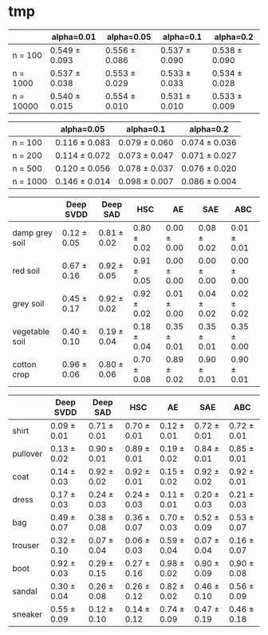 # tmp

|            |   alpha=0.01  |    alpha=0.05  |    alpha=0.1  |     alpha=0.2 |
| ---------  | ------------  | -------------  | ------------  | ------------  |
| n = 100    | 0.549 ± 0.093 | 0.556 ± 0.086  | 0.537 ± 0.090 | 0.538 ± 0.090 |
| n = 1000   | 0.537 ± 0.038 | 0.553 ± 0.029  | 0.533 ± 0.033 | 0.534 ± 0.028 |
| n = 10000  | 0.540 ± 0.015 | 0.554 ± 0.010  | 0.531 ± 0.010 | 0.533 ± 0.009 |



|          |  alpha=0.05   |   alpha=0.1   |   alpha=0.2   |
| -------  | ------------  | ------------  | ------------  |
| n = 100  | 0.116 ± 0.083 | 0.079 ± 0.060 | 0.074 ± 0.036 |
| n = 200  | 0.114 ± 0.072 | 0.073 ± 0.047 | 0.071 ± 0.027 |
| n = 500  | 0.120 ± 0.056 | 0.078 ± 0.037 | 0.076 ± 0.020 |
| n = 1000 | 0.146 ± 0.014 | 0.098 ± 0.007 | 0.086 ± 0.004 |



|                |  Deep SVDD   |  Deep SAD   |     HSC     |     AE      |     SAE     |     ABC      |
|----------------|--------------|-------------|-------------|-------------|-------------|--------------|
| damp grey soil | 0.12 ± 0.05  | 0.81 ± 0.02 | 0.80 ± 0.02 | 0.00 ± 0.00 | 0.08 ± 0.02 | 0.01 ± 0.01  |
| red soil       | 0.67 ± 0.16  | 0.92 ± 0.05 | 0.91 ± 0.05 | 0.00 ± 0.00 | 0.00 ± 0.00 | 0.00 ± 0.00  |
| grey soil      | 0.45 ± 0.17  | 0.92 ± 0.02 | 0.92 ± 0.02 | 0.01 ± 0.00 | 0.04 ± 0.02 | 0.02 ± 0.02  |
| vegetable soil | 0.40 ± 0.10  | 0.19 ± 0.04 | 0.18 ± 0.04 | 0.35 ± 0.01 | 0.35 ± 0.01 | 0.35 ± 0.00  |
| cotton crop    | 0.96 ± 0.06  | 0.80 ± 0.06 | 0.70 ± 0.08 | 0.89 ± 0.02 | 0.90 ± 0.01 | 0.90 ± 0.01  |



|          |  Deep SVDD   |  Deep SAD   |     HSC     |     AE      |     SAE     |     ABC      |
|----------|--------------|-------------|-------------|-------------|-------------|--------------|
| shirt    | 0.09 ± 0.01  | 0.71 ± 0.01 | 0.70 ± 0.01 | 0.12 ± 0.01 | 0.72 ± 0.01 | 0.72 ± 0.01  |
| pullover | 0.13 ± 0.02  | 0.90 ± 0.01 | 0.89 ± 0.01 | 0.19 ± 0.02 | 0.84 ± 0.01 | 0.85 ± 0.01  |
| coat     | 0.14 ± 0.03  | 0.92 ± 0.02 | 0.92 ± 0.01 | 0.15 ± 0.02 | 0.92 ± 0.02 | 0.92 ± 0.01  |
| dress    | 0.17 ± 0.03  | 0.24 ± 0.03 | 0.24 ± 0.03 | 0.11 ± 0.01 | 0.20 ± 0.03 | 0.21 ± 0.03  |
| bag      | 0.49 ± 0.07  | 0.38 ± 0.08 | 0.36 ± 0.07 | 0.70 ± 0.03 | 0.52 ± 0.09 | 0.53 ± 0.07  |
| trouser  | 0.32 ± 0.10  | 0.07 ± 0.04 | 0.06 ± 0.03 | 0.59 ± 0.04 | 0.07 ± 0.04 | 0.16 ± 0.07  |
| boot     | 0.92 ± 0.03  | 0.29 ± 0.15 | 0.27 ± 0.16 | 0.98 ± 0.02 | 0.90 ± 0.09 | 0.90 ± 0.08  |
| sandal   | 0.30 ± 0.04  | 0.26 ± 0.08 | 0.26 ± 0.12 | 0.82 ± 0.02 | 0.46 ± 0.10 | 0.56 ± 0.09  |
| sneaker  | 0.55 ± 0.09  | 0.12 ± 0.10 | 0.14 ± 0.12 | 0.74 ± 0.09 | 0.47 ± 0.19 | 0.46 ± 0.18  |


